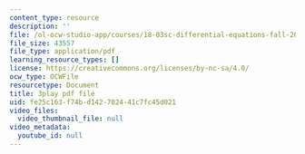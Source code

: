 ```yaml
---
content_type: resource
description: ''
file: /ol-ocw-studio-app/courses/18-03sc-differential-equations-fall-2011/fe25c163f74bd142702441c7fc45d021_kRR9EVzr4lc.pdf
file_size: 43557
file_type: application/pdf
learning_resource_types: []
license: https://creativecommons.org/licenses/by-nc-sa/4.0/
ocw_type: OCWFile
resourcetype: Document
title: 3play pdf file
uid: fe25c163-f74b-d142-7024-41c7fc45d021
video_files:
  video_thumbnail_file: null
video_metadata:
  youtube_id: null
---
```

